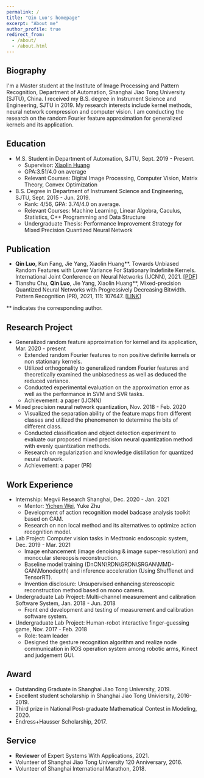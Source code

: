 ```yaml
---
permalink: /
title: "Qin Luo's homepage"
excerpt: "About me"
author_profile: true
redirect_from: 
  - /about/
  - /about.html
---
```


  
Biography
------
I'm a Master student at the Institute of Image Processing and Pattern Recognition, Department of Automation, Shanghai Jiao Tong University (SJTU), China. I received my B.S. degree in Instrument Science and Engineering, SJTU in 2019. My research interests include kernel methods, neural network compression and computer vision. I am conducting the research on the random Fourier feature approximation for generalized kernels and its application.

Education
------
+ M.S. Student in Department of Automation, SJTU, Sept. 2019 - Present.
   + Supervisor: [Xiaolin Huang](https://automation.sjtu.edu.cn/xiaolin)
   + GPA:3.51/4.0 on average
   + Relevant Courses: Digital Image Processing, Computer Vision, Matrix Theory, Convex Optimization
+ B.S. Degree in Department of Instrument Science and Engineering, SJTU, Sept. 2015 - Jun. 2019.
   + Rank: 4/56, GPA: 3.74/4.0 on average.
   + Relevant Courses: Machine Learning, Linear Algebra, Caculus, Statistics, C++ Programming and Data Structure
   + Undergraduate Thesis: Performance Improvement Strategy for Mixed Precision Quantized Neural Network

Publication
------
+ **Qin Luo**, Kun Fang, Jie Yang, Xiaolin Huang\*\*. Towards Unbiased Random Features with Lower Variance For Stationary Indefinite Kernels. International Joint Conference on Neural Networks (IJCNN), 2021. [[PDF](https://arxiv.org/abs/2104.06204)]
+ Tianshu Chu, **Qin Luo**, Jie Yang, Xiaolin Huang\*\*, Mixed-precision Quantized Neural Networks with Progressively Decreasing Bitwidth. Pattern Recognition (PR), 2021, 111: 107647. [[LINK](https://www.sciencedirect.com/science/article/pii/S0031320320304507)]

\*\* indicates the corresponding author.

Research Project
-----
+ Generalized random feature approximation for kernel and its application, Mar. 2020 - present
  + Extended random Fourier features to non positive definite kernels or non stationary kernels.
  + Utilized orthogonality to generalized random Fourier features and theoretically examined the unbiasedness as well as deduced the reduced variance.
  + Conducted experimental evaluation on the approximation error as well as the performance in SVM and SVR tasks.
  + Achievement: a paper (IJCNN)
+ Mixed precision neural network quantization, Nov. 2018 - Feb. 2020
  + Visualized the separation ability of the feature maps from different classes and utilized the phenomenon to determine the bits of different class.
  + Conducted classification and object detection experiment to evaluate our proposed mixed precision neural quantization method with evenly quantization methods.
  + Research on regularization and knowledge distillation for quantized neural network.
  + Achievement: a paper (PR)

Work Experience
-----
+ Internship: Megvii Research Shanghai, Dec. 2020 - Jan. 2021
   + Mentor: [Yichen Wei](https://yichenwei.github.io/), Yuke Zhu
   + Development of action recognition model badcase analysis toolkit based on CAM.
   + Research on non local method and its alternatives to optimize action recognition model.
+ Lab Project: Computer vision tasks in Medtronic endoscopic system, Dec. 2019 - Mar. 2021
   + Image enhancement (image denoising & image super-resolution) and monocular stereopsis reconstruction.
   + Baseline model training (DnCNN\RDN\GRDN\SRGAN\MMD-GAN\Monodepth) and inference acceleration (Using Shufflenet and TensorRT).
   + Invention disclosure: Unsupervised enhancing stereoscopic reconstruction method based on mono camera.
+ Undergraduate Lab Project: Multi-channel measurement and calibration Software System, Jan. 2018 - Jun. 2018 
   + Front end development and testing of measurement and calibration software system.
+ Undergraduate Lab Project: Human-robot interactive finger-guessing game, Nov. 2017 - Feb. 2018
   + Role: team leader
   + Designed the gesture recognition algorithm and realize node communication in ROS operation system among robotic arms, Kinect and judgement GUI.

Award
------
+ Outstanding Graduate in Shanghai Jiao Tong University, 2019.
+ Excellent student scholarship in Shanghai Jiao Tong Univiersity, 2016-2019.
+ Third prize in National Post-graduate Mathematical Contest in Modeling, 2020.
+ Endress+Hausser Scholarship, 2017.

Service
------
+ **Reviewer** of Expert Systems With Applications, 2021.
+ Volunteer of Shanghai Jiao Tong University 120 Anniversary, 2016.
+ Volunteer of Shanghai International Marathon, 2018.
